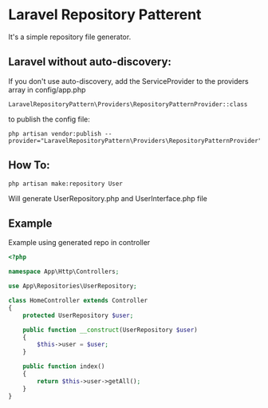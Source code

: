 # Laravel Repository Patterent

It's a simple repository file generator.

## Laravel without auto-discovery:

If you don't use auto-discovery, add the ServiceProvider to the providers array in config/app.php

```shell
LaravelRepositoryPattern\Providers\RepositoryPatternProvider::class
```

to publish the config file:

```shell
php artisan vendor:publish --provider="LaravelRepositoryPattern\Providers\RepositoryPatternProvider"
```

## How To:

```shell
php artisan make:repository User
```

Will generate UserRepository.php and UserInterface.php file

## Example

Example using generated repo in controller

```php
<?php

namespace App\Http\Controllers;

use App\Repositories\UserRepository;

class HomeController extends Controller
{
    protected UserRepository $user;

    public function __construct(UserRepository $user)
    {
        $this->user = $user;
    }

    public function index()
    {
        return $this->user->getAll();
    }
}
```
